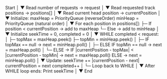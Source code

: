 Start
  │
  ▼
Read number of requests → request
  │
  ▼
Read requested track positions → positions[]
  │
  ▼
Read current head position → currentPosition
  │
  ▼
Initialize:
  maxHeap = PriorityQueue (reverseOrder)
  minHeap = PriorityQueue (natural order)
  │
  ▼
For each position in positions[]:
  ├─ If position < currentPosition → add to maxHeap
  └─ Else → add to minHeap
  │
  ▼
Initialize seekTime = 0, completed = 0
  │
  ▼
WHILE completed < request:
  │
  ├─ topMax = maxHeap.peek()
  ├─ topMin = minHeap.peek()
  │
  ├─ IF topMax == null → next = minHeap.poll()
  │
  ├─ ELSE IF topMin == null → next = maxHeap.poll()
  │
  └─ ELSE → 
        IF |currentPosition - topMax| < |currentPosition - topMin| 
            → next = maxHeap.poll()
        ELSE 
            → next = minHeap.poll()
  │
  ▼
Update:
  seekTime += |currentPosition - next|
  currentPosition = next
  completed++
  │
  └─ Loop back to WHILE
  │
  ▼
After WHILE loop ends:
  Print seekTime
  │
  ▼
End
